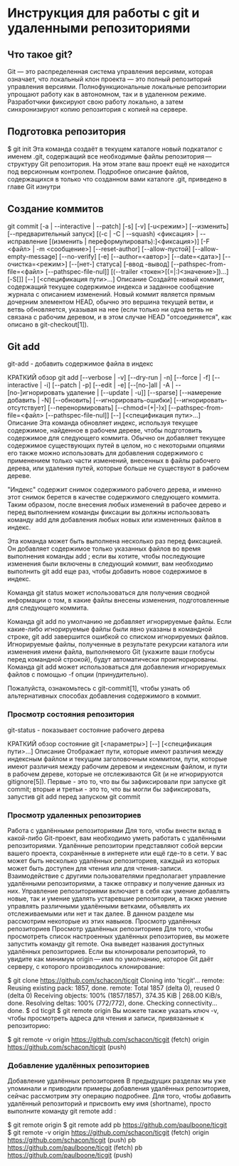 ﻿# Инструкция для работы с git и удаленными репозиториями

## Что такое git?
Git — это распределенная система управления версиями, которая означает, что локальный клон проекта — это полный репозиторий управления версиями. Полнофункциональные локальные репозитории упрощают работу как в автономном, так и в удаленном режиме. Разработчики фиксируют свою работу локально, а затем синхронизируют копию репозитория с копией на сервере.

## Подготовка репозитория
 $ git init
 Эта команда создаёт в текущем каталоге новый подкаталог с именем .git, содержащий все необходимые файлы репозитория — структуру Git репозитория. На этом этапе ваш проект ещё не находится под версионным контролем. Подробное описание файлов, содержащихся в только что созданном вами каталоге .git, приведено в главе Git изнутри
## Создание коммитов
 git commit [-a | --interactive | --patch] [-s] [-v] [-u<режим>] [--изменить]
 [--предварительный запуск] [(-c | -C | --squash) <фиксация> | --исправление [(изменить | переформулировать):]<фиксация>)]
 [-F <файл> | -m <сообщение>] [--reset-author] [--allow-пустой]
 [--allow-empty-message] [--no-verify] [-e] [--author=<автор>]
 [--date=<дата>] [--очистка=<режим>] [--[нет-] статуса]
 [-ввод -вывод] [--pathspec-from-file=<файл> [--pathspec-file-nul]]
 [(--trailer <токен>[(=|:)<значение>])...] [-S[<keyid>]]
 [--] [<спецификация пути>...]
 Описание
 Создайте новый коммит, содержащий текущее содержимое индекса и заданное сообщение журнала с описанием изменений. Новый коммит является прямым дочерним элементом HEAD, обычно это вершина текущей ветви, и ветвь обновляется, указывая на нее (если только ни одна ветвь не связана с рабочим деревом, и в этом случае HEAD "отсоединяется", как описано в git-checkout[1]).
## Git add
 git-add - добавить содержимое файла в индекс

 КРАТКИЙ обзор
 git add [--verbose | -v] [--dry-run | -n] [--force | -f] [--interactive | -i] [--patch | -p]
 [--edit | -e] [--[no-]all | -A | --[no-]игнорировать удаление | [--update | -u]] [--sparse]
 [--намерение добавить | -N] [--обновить] [--игнорировать-ошибки] [--игнорировать-отсутствует] [--перенормировать]
 [--chmod=(+|-)x] [--pathspec-from-file=<файл> [--pathspec-file-nul]]
 [--] [<спецификация пути>...]
 Описание
 Эта команда обновляет индекс, используя текущее содержимое, найденное в рабочем дереве, чтобы подготовить содержимое для следующего коммита. Обычно он добавляет текущее содержимое существующих путей в целом, но с некоторыми опциями его также можно использовать для добавления содержимого с применением только части изменений, внесенных в файлы рабочего дерева, или удаления путей, которые больше не существуют в рабочем дереве.

 "Индекс" содержит снимок содержимого рабочего дерева, и именно этот снимок берется в качестве содержимого следующего коммита. Таким образом, после внесения любых изменений в рабочее дерево и перед выполнением команды фиксации вы должны использовать команду add для добавления любых новых или измененных файлов в индекс.

 Эта команда может быть выполнена несколько раз перед фиксацией. Он добавляет содержимое только указанных файлов во время выполнения команды add ; если вы хотите, чтобы последующие изменения были включены в следующий коммит, вам необходимо выполнить git add еще раз, чтобы добавить новое содержимое в индекс.

 Команда git status может использоваться для получения сводной информации о том, в какие файлы внесены изменения, подготовленные для следующего коммита.

 Команда git add по умолчанию не добавляет игнорируемые файлы. Если какие-либо игнорируемые файлы были явно указаны в командной строке, git add завершится ошибкой со списком игнорируемых файлов. Игнорируемые файлы, полученные в результате рекурсии каталога или изменения имени файла, выполняемого Git (укажите ваши глобусы перед командной строкой), будут автоматически проигнорированы. Команда git add может использоваться для добавления игнорируемых файлов с помощью -f опции (принудительно).

 Пожалуйста, ознакомьтесь с git-commit[1], чтобы узнать об альтернативных  способах добавления содержимого в коммит.


### Просмотр состояния репозитория
 git-status - показывает состояние рабочего дерева

 КРАТКИЙ обзор
 состояние git [<параметры>] [--] [<спецификация пути>...]
 Описание
 Отображает пути, которые имеют различия между индексным файлом и текущим заголовочным коммитом, пути, которые имеют различия между рабочим деревом и индексным файлом, и пути в рабочем дереве, которые не отслеживаются Git (и не игнорируются gitignore[5]). Первые - это то, что вы бы зафиксировали при запуске git commit; вторые и третьи - это то, что вы могли бы зафиксировать, запустив git add перед запуском git commit

### Просмотр удаленных репозиториев
 Работа с удалёнными репозиториями
 Для того, чтобы внести вклад в какой-либо Git-проект, вам необходимо уметь работать с удалёнными репозиториями. Удалённые репозитории представляют собой версии вашего проекта, сохранённые в интернете или ещё где-то в сети. У вас может быть несколько удалённых репозиториев, каждый из которых может быть доступен для чтения или для чтения-записи. Взаимодействие с другими пользователями предполагает управление удалёнными репозиториями, а также отправку и получение данных из них. Управление репозиториями включает в себя как умение добавлять новые, так и умение удалять устаревшие репозитории, а также умение управлять различными удалёнными ветками, объявлять их отслеживаемыми или нет и так далее. В данном разделе мы рассмотрим некоторые из этих навыков.
 Просмотр удалённых репозиториев
 Просмотр удалённых репозиториев
 Для того, чтобы просмотреть список настроенных удалённых репозиториев, вы можете запустить команду git remote. Она выведет названия доступных удалённых репозиториев. Если вы клонировали репозиторий, то увидите как минимум origin — имя по умолчанию, которое Git даёт серверу, с которого производилось клонирование:

 $ git clone https://github.com/schacon/ticgit
 Cloning into 'ticgit'...
 remote: Reusing existing pack: 1857, done.
 remote: Total 1857 (delta 0), reused 0 (delta 0)
 Receiving objects: 100% (1857/1857), 374.35 KiB | 268.00 KiB/s, done.
 Resolving deltas: 100% (772/772), done.
 Checking connectivity... done.
 $ cd ticgit
 $ git remote
 origin
 Вы можете также указать ключ -v, чтобы просмотреть адреса для чтения и записи, привязанные к репозиторию:

 $ git remote -v
 origin	https://github.com/schacon/ticgit (fetch)
 origin	https://github.com/schacon/ticgit (push)
 
### Добавление удалённых репозиториев
 Добавление удалённых репозиториев
 В предыдущих разделах мы уже упоминали и приводили примеры добавления удалённых репозиториев, сейчас рассмотрим эту операцию подробнее. Для того, чтобы добавить удалённый репозиторий и присвоить ему имя (shortname), просто выполните команду git remote add <shortname> <url>:

 $ git remote
 origin
 $ git remote add pb https://github.com/paulboone/ticgit
 $ git remote -v
 origin	https://github.com/schacon/ticgit (fetch)
 origin	https://github.com/schacon/ticgit (push)
 pb	https://github.com/paulboone/ticgit (fetch)
 pb	https://github.com/paulboone/ticgit (push)
